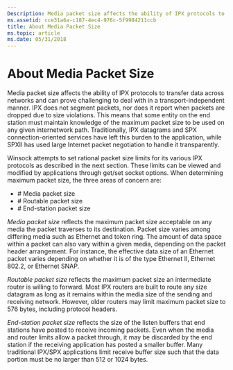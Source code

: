 ```yaml
---
Description: Media packet size affects the ability of IPX protocols to transfer data across networks and can prove challenging to deal with in a transport-independent manner.
ms.assetid: cce31a6a-c187-4ec4-976c-5f9984211ccb
title: About Media Packet Size
ms.topic: article
ms.date: 05/31/2018
---
```


# About Media Packet Size

Media packet size affects the ability of IPX protocols to transfer data across networks and can prove challenging to deal with in a transport-independent manner. IPX does not segment packets, nor does it report when packets are dropped due to size violations. This means that some entity on the end station must maintain knowledge of the maximum packet size to be used on any given internetwork path. Traditionally, IPX datagrams and SPX connection-oriented services have left this burden to the application, while SPXII has used large Internet packet negotiation to handle it transparently.

Winsock attempts to set rational packet size limits for its various IPX protocols as described in the next section. These limits can be viewed and modified by applications through get/set socket options. When determining maximum packet size, the three areas of concern are:

-   \# Media packet size
-   \# Routable packet size
-   \# End-station packet size

*Media packet size* reflects the maximum packet size acceptable on any media the packet traverses to its destination. Packet size varies among differing media such as Ethernet and token ring. The amount of data space within a packet can also vary within a given media, depending on the packet header arrangement. For instance, the effective data size of an Ethernet packet varies depending on whether it is of the type Ethernet II, Ethernet 802.2, or Ethernet SNAP.

*Routable packet size* reflects the maximum packet size an intermediate router is willing to forward. Most IPX routers are built to route any size datagram as long as it remains within the media size of the sending and receiving network. However, older routers may limit maximum packet size to 576 bytes, including protocol headers.

*End-station packet size* reflects the size of the listen buffers that end stations have posted to receive incoming packets. Even when the media and router limits allow a packet through, it may be discarded by the end station if the receiving application has posted a smaller buffer. Many traditional IPX/SPX applications limit receive buffer size such that the data portion must be no larger than 512 or 1024 bytes.

 

 



